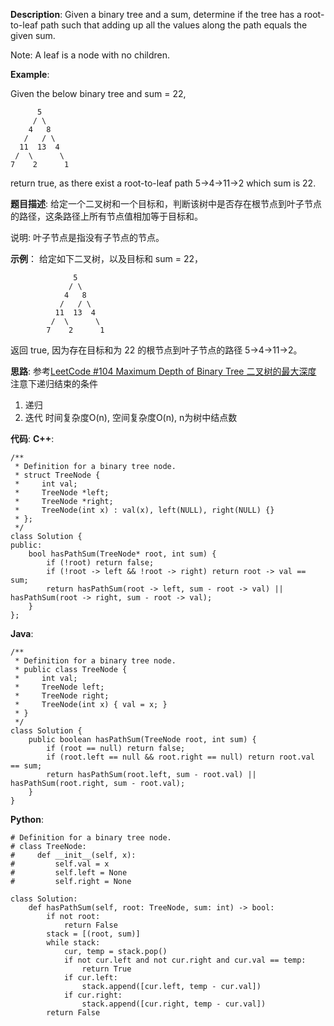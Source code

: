 __Description__:
Given a binary tree and a sum, determine if the tree has a root-to-leaf path such that adding up all the values along the path equals the given sum.

Note: A leaf is a node with no children.

__Example__:

Given the below binary tree and sum = 22,
```
      5
     / \
    4   8
   /   / \
  11  13  4
 /  \      \
7    2      1
```
return true, as there exist a root-to-leaf path 5->4->11->2 which sum is 22.

__题目描述__:
给定一个二叉树和一个目标和，判断该树中是否存在根节点到叶子节点的路径，这条路径上所有节点值相加等于目标和。

说明: 叶子节点是指没有子节点的节点。

 __示例__：
给定如下二叉树，以及目标和 sum = 22，
```
              5
             / \
            4   8
           /   / \
          11  13  4
         /  \      \
        7    2      1
```
返回 true, 因为存在目标和为 22 的根节点到叶子节点的路径 5->4->11->2。

__思路__:
参考[LeetCode #104 Maximum Depth of Binary Tree 二叉树的最大深度](https://www.jianshu.com/p/8db39ff5b800)
注意下递归结束的条件
1. 递归
2. 迭代
时间复杂度O(n), 空间复杂度O(n), n为树中结点数

__代码__:
__C++__:
```
/**
 * Definition for a binary tree node.
 * struct TreeNode {
 *     int val;
 *     TreeNode *left;
 *     TreeNode *right;
 *     TreeNode(int x) : val(x), left(NULL), right(NULL) {}
 * };
 */
class Solution {
public:
    bool hasPathSum(TreeNode* root, int sum) {
        if (!root) return false;
        if (!root -> left && !root -> right) return root -> val == sum;
        return hasPathSum(root -> left, sum - root -> val) || hasPathSum(root -> right, sum - root -> val);
    }
};
```

__Java__:
```
/**
 * Definition for a binary tree node.
 * public class TreeNode {
 *     int val;
 *     TreeNode left;
 *     TreeNode right;
 *     TreeNode(int x) { val = x; }
 * }
 */
class Solution {
    public boolean hasPathSum(TreeNode root, int sum) {
        if (root == null) return false;
        if (root.left == null && root.right == null) return root.val == sum;
        return hasPathSum(root.left, sum - root.val) || hasPathSum(root.right, sum - root.val);
    }
}
```

__Python__:
```
# Definition for a binary tree node.
# class TreeNode:
#     def __init__(self, x):
#         self.val = x
#         self.left = None
#         self.right = None

class Solution:
    def hasPathSum(self, root: TreeNode, sum: int) -> bool:
        if not root:
            return False
        stack = [(root, sum)]
        while stack:
            cur, temp = stack.pop()
            if not cur.left and not cur.right and cur.val == temp:
                return True
            if cur.left:
                stack.append([cur.left, temp - cur.val])
            if cur.right:
                stack.append([cur.right, temp - cur.val])
        return False
```
